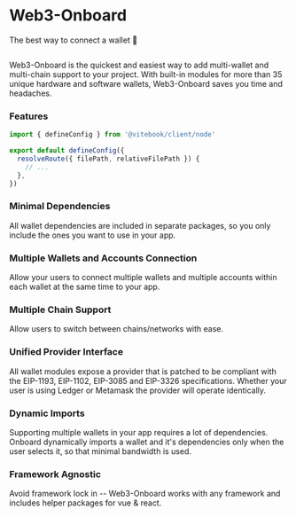 <script context="module">
    import walletModal from '../assets/connect-wallet-modal.png'
</script>

# Web3-Onboard

The best way to connect a wallet 🚀

<img src={walletModal} alt="" />

Web3-Onboard is the quickest and easiest way to add multi-wallet and multi-chain support to your project. With built-in modules for more than 35 unique hardware and software wallets, Web3-Onboard saves you time and headaches.

### Features

```ts {4-6}
import { defineConfig } from '@vitebook/client/node'

export default defineConfig({
  resolveRoute({ filePath, relativeFilePath }) {
    // ...
  },
})
```

### Minimal Dependencies

All wallet dependencies are included in separate packages,
so you only include the ones you want to use in your app.

### Multiple Wallets and Accounts Connection

Allow your users to connect multiple wallets and multiple accounts within each wallet at the same time to your app.

### Multiple Chain Support

Allow users to switch between chains/networks with ease.

### Unified Provider Interface

All wallet modules expose a provider that is patched to be compliant with the EIP-1193, EIP-1102, EIP-3085 and EIP-3326 specifications.
Whether your user is using Ledger or Metamask the provider will operate identically.

### Dynamic Imports

Supporting multiple wallets in your app requires a lot of dependencies. Onboard dynamically imports a wallet
and it's dependencies only when the user selects it, so that minimal bandwidth is used.

### Framework Agnostic

Avoid framework lock in -- Web3-Onboard works with any framework and includes helper packages for vue & react.
